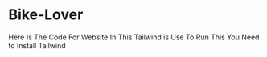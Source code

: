 # Bike-Lover
Here Is The Code For Website 
In This Tailwind is Use
To Run This You Need to Install Tailwind